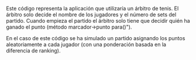 Este código representa la aplicación que utilizaría un árbitro de tenis.
El árbitro solo decide el nombre de los jugadores y el número de sets del partido.
Cuando empieza el partido el árbitro solo tiene que decidir quién ha ganado el punto (método marcador->punto para()").

En el caso de este código se ha simulado un partido asignando los puntos aleatoriamente a cada jugador (con una ponderación basada en la diferencia de ranking).
